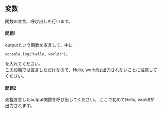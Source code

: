 ## 変数

関数の宣言、呼び出しを行います。


#### 問題1
outputという関数を宣言して、中に  
```
console.log("Hello, world!");
```
を入れてください。  
この段階では宣言しただけなので、Hello, world!は出力されないことに注意してください。

#### 問題2
先程宣言したoutput関数を呼び出してください。
ここで初めてHello, world!が出力されます。
